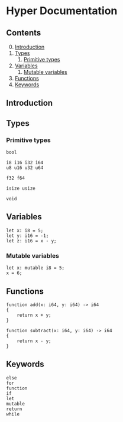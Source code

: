 # Hyper Documentation

## Contents
0. [Introduction](#introduction)
1. [Types](#types)
   1. [Primitive types](#primitive-types)
2. [Variables](#variables)
   1. [Mutable variables](#mutable-variables)
3. [Functions](#functions)
4. [Keywords](#keywords)

## Introduction

## Types
### Primitive types
```hyper
bool

i8 i16 i32 i64
u8 u16 u32 u64

f32 f64

isize usize

void
```

## Variables
```hyper
let x: i8 = 5;
let y: i16 = -1;
let z: i16 = x - y;
```

### Mutable variables
```hyper
let x: mutable i8 = 5;
x = 6;
```

## Functions
```hyper
function add(x: i64, y: i64) -> i64
{
    return x + y;
}

function subtract(x: i64, y: i64) -> i64
{
    return x - y;
}
```

## Keywords
```hyper
else
for
function
if
let
mutable
return
while
```

